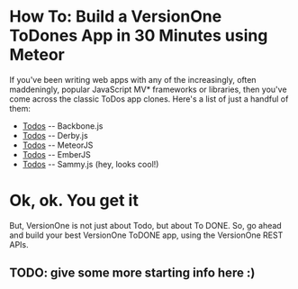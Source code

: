 # How To: Build a VersionOne ToDones App in 30 Minutes using Meteor

If you've been writing web apps with any of the increasingly, often maddeningly, popular JavaScript MV* frameworks or 
libraries, then you've come across the classic ToDos app clones. Here's a list of just a handful of them:

* [Todos](http://documentcloud.github.com/backbone/examples/todos/index.html) -- Backbone.js
* [Todos](http://todos.derbyjs.com/derby) -- Derby.js
* [Todos](http://meteor.com/examples/todos) -- MeteorJS
* [Todos](https://github.com/emberjs/todos) -- EmberJS
* [Todos](sammystodos.brandonaaron.net/) -- Sammy.js (hey, looks cool!)

# Ok, ok. You get it

But, VersionOne is not just about Todo, but about To DONE. So, go ahead and build your best VersionOne ToDONE app, 
using the VersionOne REST APIs.

## TODO: give some more starting info here :)
